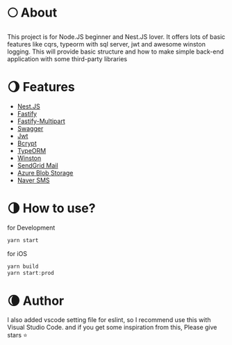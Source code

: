 # 🌕 About

This project is for Node.JS beginner and Nest.JS lover. It offers lots of basic features like cqrs, typeorm with sql server, jwt and awesome winston logging. This will provide basic structure and how to make simple back-end application with some third-party libraries

# 🌖 Features

- [Nest.JS](https://www.npmjs.com/package/@nestjs/core)
- [Fastify](https://www.npmjs.com/package/@nestjs/platform-fastify)
- [Fastify-Multipart](https://www.npmjs.com/package/fastify-multipart)
- [Swagger](https://www.npmjs.com/package/@nestjs/swagger)
- [Jwt](https://www.npmjs.com/package/@nestjs/jwt)
- [Bcrypt](https://www.npmjs.com/package/bcrypt)
- [TypeORM](https://www.npmjs.com/package/@nestjs/typeorm)
- [Winston](https://www.npmjs.com/package/winston)
- [SendGrid Mail](https://sendgrid.com)
- [Azure Blob Storage](https://azure.microsoft.com/en-us/services/storage/blobs)
- [Naver SMS](https://www.ncloud.com/product/applicationService/sens)

# 🌗 How to use?

for Development

```jsx
yarn start
```

for iOS

```jsx
yarn build
yarn start:prod
```

# 🌘 Author

I also added vscode setting file for eslint, so I recommend use this with Visual Studio Code. and if you get some inspiration from this, Please give stars ⭐
